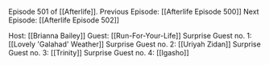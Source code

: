 Episode 501 of [[Afterlife]].
Previous Episode: [[Afterlife Episode 500]]
Next Episode: [[Afterlife Episode 502]]

Host: [[Brianna Bailey]]
Guest: [[Run-For-Your-Life]]
Surprise Guest no. 1: [[Lovely 'Galahad' Weather]]
Surprise Guest no. 2: [[Uriyah Zidan]]
Surprise Guest no. 3: [[Trinity]]
Surprise Guest no. 4: [[Igasho]]